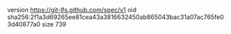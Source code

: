 version https://git-lfs.github.com/spec/v1
oid sha256:2f1a3d69265ee81cea43a3816632450ab865043bac31a07ac765fe03d40877a0
size 739
